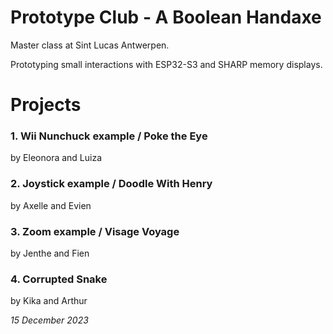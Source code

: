 # Prototype Club - A Boolean Handaxe

Master class at Sint Lucas Antwerpen.

Prototyping small interactions with ESP32-S3 and SHARP memory displays.



# Projects

### 1. Wii Nunchuck example / Poke the Eye
by Eleonora and Luiza

### 2. Joystick example / Doodle With Henry
by Axelle and Evien

### 3. Zoom example / Visage Voyage
by Jenthe and Fien

### 4. Corrupted Snake
by Kika and Arthur



*15 December 2023*

